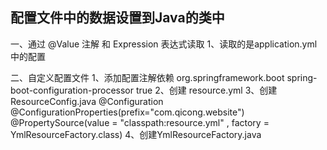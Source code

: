 
## 配置文件中的数据设置到Java的类中

一、通过 @Value 注解 和 Expression 表达式读取
	1、读取的是application.yml中的配置
    
二、自定义配置文件
	1、添加配置注解依赖
        <dependency>
            <groupId>org.springframework.boot</groupId>
            <artifactId>spring-boot-configuration-processor</artifactId>
            <!-- 依赖不需要传递，子模块需要重新引用 -->
            <optional>true</optional>
        </dependency>
	2、创建 resource.yml
	3、创建 ResourceConfig.java
        @Configuration
        @ConfigurationProperties(prefix="com.qicong.website")
        @PropertySource(value = "classpath:resource.yml" , factory = YmlResourceFactory.class)
	4、创建YmlResourceFactory.java
	
